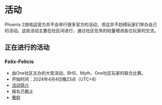 # 活动

Phoenix 2游戏运营方并不会举行很多官方的活动，但这并不妨碍玩家们举办自己的活动。这些活动主要在社区间进行，通过社区任务的较量增进各位玩家的交流。

## 正在进行的活动

### Felix-Felicis

- 由One社区主办的大型活动，BHS、Myth、One社区玩家的联合比赛。
- 开始时间：2024年4月4日晚23点（UTC+8）
- [活动简介](Felix-Felicis.md)
- 报名已截止
- [赛程](Schedule.md)
